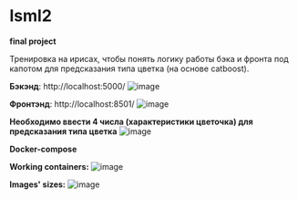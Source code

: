 # lsml2
**final project**

Тренировка на ирисах, чтобы понять логику работы бэка и фронта под капотом для предсказания типа цветка (на основе catboost). 

**Бэкэнд**: http://localhost:5000/
![image](https://github.com/Ekaterina-Ivanch/lsml2/assets/112615409/8bf10118-c36d-4501-b6ac-288a3bb2e82c)

**Фронтэнд**: http://localhost:8501/ 
![image](https://github.com/Ekaterina-Ivanch/lsml2/assets/112615409/6a8db4f5-f67d-4b56-b36b-f2fa820bf068)



**Необходимо ввести 4 числа (характеристики цветочка) для предсказания типа цветка** 
![image](https://github.com/Ekaterina-Ivanch/lsml2/assets/112615409/b3f84109-04a9-4643-b520-2462fc4e9d7e)


**Docker-compose**

**Working containers:**
![image](https://github.com/Ekaterina-Ivanch/lsml2/assets/112615409/379f628b-fcb7-4c42-92df-04d7c4c59102)

**Images' sizes:**
![image](https://github.com/Ekaterina-Ivanch/lsml2/assets/112615409/ab7c0979-b31f-461a-85b3-ae56e3288b5c)

